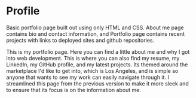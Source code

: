 # Profile

Basic portfolio page built out using only HTML and CSS. About me page contains bio and contact information, and Portfolio page contains recent projects with links to deployed sites and github repositories. 

This is my portfolio page. Here you can find a little about me and why I got into web development. This is where you can also find my resume, my LinkedIn, my GitHub profile, and my latest projects. Its themed around the marketplace I'd like to get into, which is Los Angeles, and is simple so anyone that wants to see my work can easily navigate through it. I streamlined this page from the previous version to make it more sleek and to ensure that its focus is on the information about me.  
